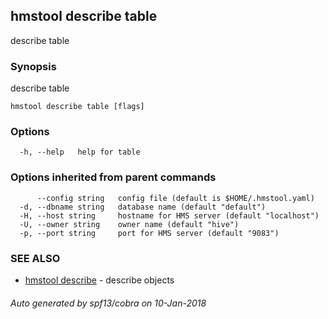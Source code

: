 ## hmstool describe table

describe table

### Synopsis

describe table

```
hmstool describe table [flags]
```

### Options

```
  -h, --help   help for table
```

### Options inherited from parent commands

```
      --config string   config file (default is $HOME/.hmstool.yaml)
  -d, --dbname string   database name (default "default")
  -H, --host string     hostname for HMS server (default "localhost")
  -U, --owner string    owner name (default "hive")
  -p, --port string     port for HMS server (default "9083")
```

### SEE ALSO

* [hmstool describe](hmstool_describe.md)	 - describe objects

###### Auto generated by spf13/cobra on 10-Jan-2018
